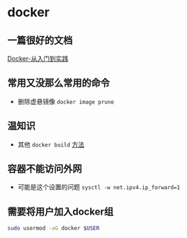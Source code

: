 # docker

## 一篇很好的文档

[Docker-从入门到实践](https://yeasy.gitbook.io/docker_practice/)

## 常用又没那么常用的命令

- 删除虚悬镜像 `docker image prune`

## 温知识

- 其他 `docker build` [方法](https://yeasy.gitbook.io/docker_practice/image/build#qi-ta-docker-build-de-yong-fa)

## 容器不能访问外网

- 可能是这个设置的问题 `sysctl -w net.ipv4.ip_forward=1`

## 需要将用户加入docker组

```zsh
sudo usermod -aG docker $USER
```
